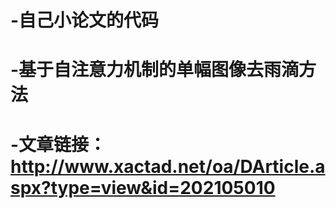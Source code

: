 # -自己小论文的代码
# -基于自注意力机制的单幅图像去雨滴方法
# -文章链接：http://www.xactad.net/oa/DArticle.aspx?type=view&id=202105010
